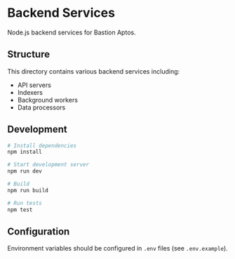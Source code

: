 # Backend Services

Node.js backend services for Bastion Aptos.

## Structure

This directory contains various backend services including:
- API servers
- Indexers
- Background workers
- Data processors

## Development

```bash
# Install dependencies
npm install

# Start development server
npm run dev

# Build
npm run build

# Run tests
npm test
```

## Configuration

Environment variables should be configured in `.env` files (see `.env.example`).
